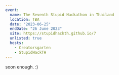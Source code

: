 ```yaml
---
event:
  name: The Seventh Stupid Hackathon in Thailand
  location: TBA
  date: "2023-06-25"
  endDate: "26 June 2023"
  site: https://stupidhackth.github.io/7
  unlisted: true
  hosts:
    - Creatorsgarten
    - StupidHackTH
---
```


soon enough. :)
